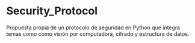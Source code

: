 # Security_Protocol
Propuesta propia de un protocolo de seguridad en Python que integra temas como como visión por computadora, cifrado y estructura de datos.

